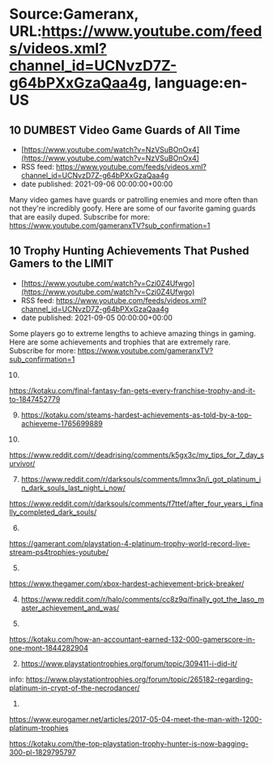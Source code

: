 # Source:Gameranx, URL:https://www.youtube.com/feeds/videos.xml?channel_id=UCNvzD7Z-g64bPXxGzaQaa4g, language:en-US

## 10 DUMBEST Video Game Guards of All Time
 - [https://www.youtube.com/watch?v=NzVSuBOnOx4](https://www.youtube.com/watch?v=NzVSuBOnOx4)
 - RSS feed: https://www.youtube.com/feeds/videos.xml?channel_id=UCNvzD7Z-g64bPXxGzaQaa4g
 - date published: 2021-09-06 00:00:00+00:00

Many video games have guards or patrolling enemies and more often than not they're incredibly goofy. Here are some of our favorite gaming guards that are easily duped.
Subscribe for more: https://www.youtube.com/gameranxTV?sub_confirmation=1

## 10 Trophy Hunting Achievements That Pushed Gamers to the LIMIT
 - [https://www.youtube.com/watch?v=Czi0Z4Ufwgo](https://www.youtube.com/watch?v=Czi0Z4Ufwgo)
 - RSS feed: https://www.youtube.com/feeds/videos.xml?channel_id=UCNvzD7Z-g64bPXxGzaQaa4g
 - date published: 2021-09-05 00:00:00+00:00

Some players go to extreme lengths to achieve amazing things in gaming. Here are some achievements and trophies that are extremely rare.
Subscribe for more: https://www.youtube.com/gameranxTV?sub_confirmation=1


10.

https://kotaku.com/final-fantasy-fan-gets-every-franchise-trophy-and-it-to-1847452779



9.  https://kotaku.com/steams-hardest-achievements-as-told-by-a-top-achieveme-1765699889



8. 

https://www.reddit.com/r/deadrising/comments/k5gx3c/my_tips_for_7_day_survivor/



7.  https://www.reddit.com/r/darksouls/comments/lmnx3n/i_got_platinum_in_dark_souls_last_night_i_now/

https://www.reddit.com/r/darksouls/comments/f7ttef/after_four_years_i_finally_completed_dark_souls/



6. 

https://gamerant.com/playstation-4-platinum-trophy-world-record-live-stream-ps4trophies-youtube/



5. 

https://www.thegamer.com/xbox-hardest-achievement-brick-breaker/



4.  https://www.reddit.com/r/halo/comments/cc8z9q/finally_got_the_laso_master_achievement_and_was/




3. 

https://kotaku.com/how-an-accountant-earned-132-000-gamerscore-in-one-mont-1844282904



2. https://www.playstationtrophies.org/forum/topic/309411-i-did-it/

info: https://www.playstationtrophies.org/forum/topic/265182-regarding-platinum-in-crypt-of-the-necrodancer/



1. 

https://www.eurogamer.net/articles/2017-05-04-meet-the-man-with-1200-platinum-trophies

https://kotaku.com/the-top-playstation-trophy-hunter-is-now-bagging-300-pl-1829795797

